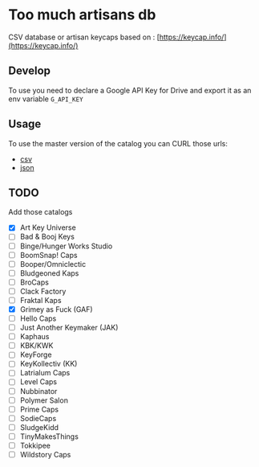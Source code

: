 # Too much artisans db

CSV database or artisan keycaps based on : [https://keycap.info/](https://keycap.info/)

## Develop

To use you need to declare a Google API Key for Drive and export it as an env variable `G_API_KEY`

## Usage

To use the master version of the catalog you can CURL those urls:

- [csv](https://raw.githubusercontent.com/zekth/too-much-artisans-db/master/db/catalog.csv)
- [json](https://raw.githubusercontent.com/zekth/too-much-artisans-db/master/db/catalog.json)

## TODO

Add those catalogs

- [x] Art Key Universe
- [ ] Bad & Booj Keys
- [ ] Binge/Hunger Works Studio
- [ ] BoomSnap! Caps
- [ ] Booper/Omniclectic
- [ ] Bludgeoned Kaps
- [ ] BroCaps
- [ ] Clack Factory
- [ ] Fraktal Kaps
- [x] Grimey as Fuck (GAF)
- [ ] Hello Caps
- [ ] Just Another Keymaker (JAK)
- [ ] Kaphaus
- [ ] KBK/KWK
- [ ] KeyForge
- [ ] KeyKollectiv (KK)
- [ ] Latrialum Caps
- [ ] Level Caps
- [ ] Nubbinator
- [ ] Polymer Salon
- [ ] Prime Caps
- [ ] SodieCaps
- [ ] SludgeKidd
- [ ] TinyMakesThings
- [ ] Tokkipee
- [ ] Wildstory Caps
